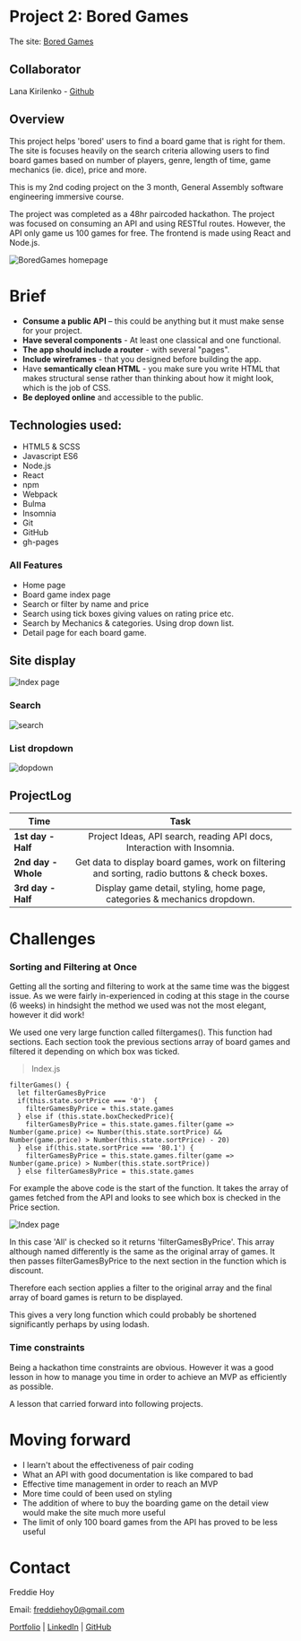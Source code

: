 # Project 2: Bored Games

The site: [Bored Games](https://freddiehoy.github.io/project-02/)

## Collaborator

Lana Kirilenko - [Github](https://github.com/DucanKir)

## Overview

This project helps 'bored' users to find a board game that is right for them. The site is focuses heavily on the search criteria allowing users to find board games based on number of players, genre, length of time, game mechanics (ie. dice), price and more.

This is my 2nd coding project on the 3 month, General Assembly software engineering immersive course.

The project was completed as a 48hr paircoded hackathon. The project was focused on consuming an API and using RESTful routes. However, the API only game us 100 games for free. The frontend is made using React and Node.js.

![BoredGames homepage](https://user-images.githubusercontent.com/51379192/65143270-7215ba00-da0c-11e9-92da-56927dad77b4.png)


# Brief

* **Consume a public API** – this could be anything but it must make sense for your project.
* **Have several components** - At least one classical and one functional.
* **The app should include a router** - with several "pages".
* **Include wireframes** - that you designed before building the app.
* Have **semantically clean HTML** - you make sure you write HTML that makes structural sense rather than thinking about how it might look, which is the job of CSS.
* **Be deployed online** and accessible to the public.

## Technologies used:

* HTML5 & SCSS
* Javascript ES6
* Node.js
* React
* npm
* Webpack
* Bulma
* Insomnia
* Git
* GitHub
* gh-pages

### All Features

* Home page
* Board game index page
* Search or filter by name and price
* Search using tick boxes giving values on rating price etc.
* Search by Mechanics & categories. Using drop down list.
* Detail page for each board game.

## Site display


![Index page](https://user-images.githubusercontent.com/51379192/65154173-ee1afc80-da22-11e9-9a7b-ef04b6355044.png)

### Search
![search](https://user-images.githubusercontent.com/51379192/65155875-f3c61180-da25-11e9-9b4c-fc4b0b731e9e.gif)

### List dropdown
![dopdown](https://user-images.githubusercontent.com/51379192/65155910-02142d80-da26-11e9-9bea-d64b4b883f8f.gif)


## ProjectLog

| Time      | Task         |
| ------------- |:-------------:|
| **1st day - Half**    | Project Ideas, API search, reading API docs, Interaction with Insomnia.  |
| **2nd day - Whole**     | Get data to display board games, work on filtering and sorting, radio buttons & check boxes.    |
| **3rd day - Half**  | Display game detail, styling, home page, categories & mechanics dropdown.      |


# Challenges

### Sorting and Filtering at Once

Getting all the sorting and filtering to work at the same time was the biggest issue. As we were fairly in-experienced in coding at this stage in the course (6 weeks) in hindsight the method we used was not the most elegant, however it did work!

We used one very large function called filtergames(). This function had sections. Each section took the previous sections array of board games and filtered it depending on which box was ticked.

> Index.js
```
filterGames() {
  let filterGamesByPrice
  if(this.state.sortPrice === '0')  {
    filterGamesByPrice = this.state.games
  } else if (this.state.boxCheckedPrice){
    filterGamesByPrice = this.state.games.filter(game => Number(game.price) <= Number(this.state.sortPrice) && Number(game.price) > Number(this.state.sortPrice) - 20)
  } else if(this.state.sortPrice === '80.1') {
    filterGamesByPrice = this.state.games.filter(game => Number(game.price) > Number(this.state.sortPrice))
  } else filterGamesByPrice = this.state.games
```

For example the above code is the start of the function. It takes the array of games fetched from the API and looks to see which box is checked in the Price section.

![Index page](https://user-images.githubusercontent.com/51379192/65154173-ee1afc80-da22-11e9-9a7b-ef04b6355044.png)

In this case 'All' is checked so it returns 'filterGamesByPrice'. This array although named differently is the same as the original array of games. It then passes filterGamesByPrice to the next section in the function which is discount.

Therefore each section applies a filter to the original array and the final array of board games is return to be displayed.

This gives a very long function which could probably be shortened significantly perhaps by using lodash.

### Time constraints

Being a hackathon time constraints are obvious. However it was a good lesson in how to manage you time in order to achieve an MVP as efficiently as possible.

A lesson that carried forward into following projects.

# Moving forward

* I learn't about the effectiveness of pair coding
* What an API with good documentation is like compared to bad
* Effective time management in order to reach an MVP
* More time could of been used on styling
* The addition of where to buy the boarding game on the detail view would make the site much more useful
* The limit of only 100 board games from the API has proved to be less useful

# Contact

Freddie Hoy

Email: freddiehoy0@gmail.com

[Portfolio](https://freddiehoy.github.io/) | [LinkedIn](https://www.linkedin.com/in/freddie-hoy/) |
[GitHub](https://github.com/FreddieHoy?tab=repositories)

